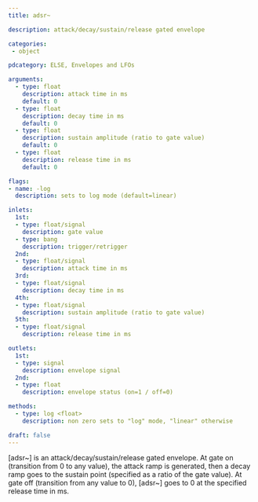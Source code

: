 ```yaml
---
title: adsr~

description: attack/decay/sustain/release gated envelope

categories:
 - object

pdcategory: ELSE, Envelopes and LFOs

arguments:
  - type: float
    description: attack time in ms
    default: 0
  - type: float
    description: decay time in ms
    default: 0
  - type: float
    description: sustain amplitude (ratio to gate value)
    default: 0
  - type: float
    description: release time in ms
    default: 0

flags:
- name: -log
  description: sets to log mode (default=linear)

inlets:
  1st:
  - type: float/signal
    description: gate value
  - type: bang
    description: trigger/retrigger
  2nd:
  - type: float/signal
    description: attack time in ms
  3rd:
  - type: float/signal
    description: decay time in ms
  4th:
  - type: float/signal
    description: sustain amplitude (ratio to gate value)
  5th:
  - type: float/signal
    description: release time in ms

outlets:
  1st:
  - type: signal
    description: envelope signal
  2nd:
  - type: float
    description: envelope status (on=1 / off=0)

methods:
  - type: log <float>
    description: non zero sets to "log" mode, "linear" otherwise

draft: false
---
```


[adsr~] is an attack/decay/sustain/release gated envelope. At gate on (transition from 0 to any value), the attack ramp is generated, then a decay ramp goes to the sustain point (specified as a ratio of the gate value). At gate off (transition from any value to 0), [adsr~] goes to 0 at the specified release time in ms.
